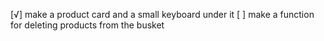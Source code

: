 [√] make a product card and a small keyboard under it
[ ] make a function for deleting products from the busket